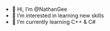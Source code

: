 - 👋 Hi, I’m @NathanGee
- 👀 I’m interested in learning new skills
- 🌱 I’m currently learning C++ & C#

<!---
NathanGee/NathanGee is a ✨ special ✨ repository because its `README.md` (this file) appears on your GitHub profile.
You can click the Preview link to take a look at your changes.
--->
